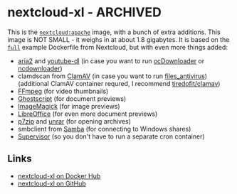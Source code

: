 # nextcloud-xl - ARCHIVED

This is the [`nextcloud:apache`](https://hub.docker.com/_/nextcloud) image, with a bunch of extra additions. This image is NOT SMALL - it weighs in at about 1.8 gigabytes. It is based on the [`full`](https://github.com/nextcloud/docker/tree/master/.examples/dockerfiles/full/apache) example Dockerfile from Nextcloud, but with even more things added:

- [aria2](https://aria2.github.io/) and [youtube-dl](https://youtube-dl.org/) (in case you want to run [ocDownloader](https://github.com/e-alfred/ocdownloader) or [ncdownloader](https://github.com/shiningw/ncdownloader))
- clamdscan from [ClamAV](https://www.clamav.net/) (in case you want to run [files_antivirus](https://github.com/nextcloud/files_antivirus)) (additional ClamAV container requred, I recommend [tiredofit/clamav](https://hub.docker.com/r/tiredofit/clamav))
- [FFmpeg](https://www.ffmpeg.org/) (for video thumbnails)
- [Ghostscript](https://www.ghostscript.com/) (for document previews)
- [ImageMagick](https://imagemagick.org/) (for image previews)
- [LibreOffice](https://www.libreoffice.org/) (for even more document previews)
- [p7zip](http://p7zip.sourceforge.net/) and [unrar](https://linux.die.net/man/1/unrar) (for opening archives)
- smbclient from [Samba](https://www.samba.org/) (for connecting to Windows shares)
- [Supervisor](http://supervisord.org/) (so you don't have to run a separate cron container)

## Links

- [nextcloud-xl on Docker Hub](https://hub.docker.com/r/jordemort/nextcloud-xl)
- [nextcloud-xl on GitHub](https://github.com/jordemort/nextcloud-xl)

